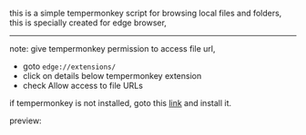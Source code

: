 this is a simple tempermonkey script for browsing local files and folders, <br/>
this is specially created for edge browser,
___
note: give tempermonkey permission to access file url,
- goto ```edge://extensions/```
- click on details below tempermonkey extension
- check Allow access to file URLs

if tempermonkey is not installed, 
goto this [link](https://microsoftedge.microsoft.com/addons/detail/tampermonkey/iikmkjmpaadaobahmlepeloendndfphd?hl=en-US) and install it.

preview:
